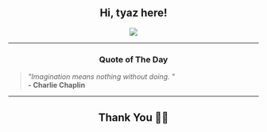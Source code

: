 <h2 align="center"> Hi, tyaz here!</h2>

<p align="center">
<a href="https://github.com/tyazx" alt="github streak"><img src="https://dvst-streak.herokuapp.com/?user=tyazx&theme=tokyonight&fire=DD472C"></a>
</p>

<hr>
<h3 align="center">Quote of The Day</h3>
<p align="center">
<blockquote>
<i>"Imagination means nothing without doing.  "</i>
<br>
<b>- Charlie Chaplin</b>
</blockquote>
</p>


<hr>
<h2 align="center">Thank You 🙏🏼</h2>
